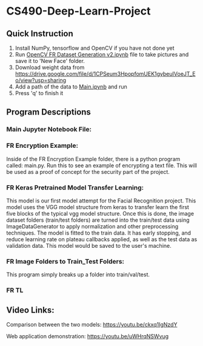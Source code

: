 # CS490-Deep-Learn-Project

## Quick Instruction
1. Install NumPy, tensorflow and OpenCV if you have not done yet
2. Run <a href="https://github.com/JakeACross/CS490-Deep-Learn-Project/blob/main/OpenCV%20FR%20Dataset%20Generation%20v2.ipynb">OpenCV FR Dataset Generation v2.ipynb</a> file to take pictures and save it to 'New Face' folder.
3. Download weight data from https://drive.google.com/file/d/1CPSeum3HpopfomUEK1gybeuIVoeJT_Eo/view?usp=sharing
4. Add a path of the data to <a href="https://github.com/JakeACross/CS490-Deep-Learn-Project/blob/main/Main.ipynb">Main.ipynb</a> and run
5. Press 'q' to finish it 

## Program Descriptions

### Main Jupyter Notebook File:


### FR Encryption Example:
Inside of the FR Encryption Example folder, there is a python program called: main.py. Run this to see
an example of encrypting a text file. This will be used as a proof of concept for the security part of
the project.

### FR Keras Pretrained Model Transfer Learning:
This model is our first model attempt for the Facial Recognition project. This model uses the VGG model
structure from keras to transfer learn the first five blocks of the typical vgg model structure. Once this
is done, the image dataset folders (train/test folders) are turned into the train/test data using
ImageDataGenerator to apply normalization and other preprocessing techniques. The model is fitted to the
train data. It has early stopping, and reduce learning rate on plateau callbacks applied, as well as the
test data as validation data. This model would be saved to the user's machine. 

### FR Image Folders to Train_Test Folders:
This program simply breaks up a folder into train/val/test.

### FR TL 

## Video Links:
Comparison between the two models:
https://youtu.be/ckxq1IgNzdY

Web application demonstration:
https://youtu.be/uWHrqNSWvug

